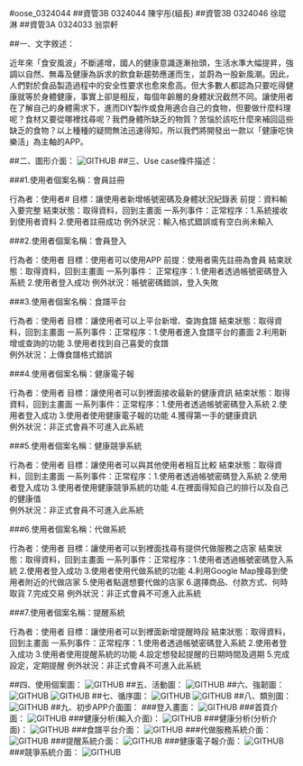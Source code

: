 #oose_0324044
##資管3B 0324044 陳宇彤(組長)
##資管3B 0324046 徐琨淋
##資管3A 0324033 翁崇軒

##一、文字敘述：

近年來「食安風波」不斷遽增，國人的健康意識逐漸抬頭，生活水準大幅提昇，強調以自然、無毒及健康為訴求的飲食新趨勢應運而生，並蔚為一股新風潮。因此，人們對於食品製造過程中的安全性要求也愈來愈高。但大多數人都認為只要吃得健康就等於身體健康，事實上卻是相反，每個年齡層的身體狀況截然不同。讓使用者在了解自己的身體需求下，進而DIY製作或食用適合自己的食物，但要做什麼料理呢？食材又要從哪裡找尋呢？我們身體所缺乏的物質？苦惱於該吃什麼來補回這些缺乏的食物？以上種種的疑問無法迅速得知，所以我們將開發出一款以「健康吃快樂活」為主軸的APP。

##二、圖形介面：
![GITHUB](https://github.com/0324044/oose_0324044/blob/master/%E5%9C%96%E5%BD%A2%E4%BB%8B%E9%9D%A23.jpg "git圖示")
##三、Use case條件描述：

###1.使用者個案名稱：會員註冊

行為者：使用者# 
目標：讓使用者新增帳號密碼及身體狀況紀錄表 
前提：資料輸入要完整 
結束狀態：取得資料，回到主畫面 
一系列事件：正常程序：1.系統接收到使用者資料 2.使用者註冊成功 
例外狀況：輸入格式錯誤或有空白尚未輸入


###2.使用者個案名稱：會員登入

行為者：使用者 
目標：使用者可以使用APP
前提：使用者需先註冊為會員 
結束狀態：取得資料，回到主畫面
一系列事件： 正常程序：1.使用者透過帳號密碼登入系統 2.使用者登入成功 
例外狀況：帳號密碼錯誤，登入失敗


###3.使用者個案名稱：食譜平台

行為者：使用者 
目標：讓使用者可以上平台新增、查詢食譜 
結束狀態：取得資料，回到主畫面 
一系列事件：正常程序：1.使用者進入食譜平台的畫面 2.利用新增或查詢的功能 3.使用者找到自己喜愛的食譜  
例外狀況：上傳食譜格式錯誤


###4.使用者個案名稱：健康電子報

行為者：使用者 
目標：讓使用者可以到裡面接收最新的健康資訊 
結束狀態：取得資料，回到主畫面 
一系列事件：正常程序：1.使用者透過帳號密碼登入系統 2.使用者登入成功 3.使用者使用健康電子報的功能 4.獲得第一手的健康資訊  
例外狀況：非正式會員不可進入此系統


###5.使用者個案名稱：健康競爭系統

行為者：使用者 
目標：讓使用者可以與其他使用者相互比較 
結束狀態：取得資料，回到主畫面 
一系列事件：正常程序：1.使用者透過帳號密碼登入系統 2.使用者登入成功 3.使用者使用健康競爭系統的功能 4.在裡面得知自己的排行以及自己的健康值  
例外狀況：非正式會員不可進入此系統


###6.使用者個案名稱：代做系統

行為者：使用者 
目標：讓使用者可以到裡面找尋有提供代做服務之店家 
結束狀態：取得資料，回到主畫面 
一系列事件：正常程序：1.使用者透過帳號密碼登入系統 2.使用者登入成功 3.使用者使用代做系統的功能 4.利用Google Map搜尋到使用者附近的代做店家 5.使用者點選想要代做的店家 6.選擇商品、付款方式、何時取貨 7.完成交易 
例外狀況：非正式會員不可進入此系統


###7.使用者個案名稱：提醒系統

行為者：使用者 
目標：讓使用者可以到裡面新增提醒時段
結束狀態：取得資料，回到主畫面 
一系列事件：正常程序：1.使用者透過帳號密碼登入系統 2.使用者登入成功 3.使用者使用提醒系統的功能 4.設定想發起提醒的日期時間及週期 5.完成設定，定期提醒  例外狀況：非正式會員不可進入此系統

##四、使用個案圖：
![GITHUB](https://github.com/0324044/oose_0324044/blob/master/%E4%BD%BF%E7%94%A8%E5%80%8B%E6%A1%88%E5%9C%96.PNG "git圖示")
##五、活動圖：
![GITHUB](https://github.com/0324044/oose_0324044/blob/master/%E6%B4%BB%E5%8B%95%E5%9C%96.jpg "git圖示")
##六、強韌圖：
![GITHUB](https://github.com/0324044/oose_0324044/blob/master/%E5%BC%B7%E9%9F%8C%E5%9C%96.PNG "git圖示")
![GITHUB](https://github.com/0324044/oose_0324044/blob/master/%E5%BC%B7%E9%9F%8C%E5%9C%96%E5%88%86%E6%9E%90.PNG
 "git圖示")
##七、循序圖：
![GITHUB](https://github.com/0324044/oose_0324044/blob/master/%E5%BE%AA%E5%BA%8F%E5%9C%961.jpg "git圖示")
![GITHUB](https://github.com/0324044/oose_0324044/blob/master/%E5%BE%AA%E5%BA%8F%E5%9C%962.jpg "git圖示")
##八、類別圖：
![GITHUB](https://github.com/0324044/oose_0324044/blob/master/%E9%A1%9E%E5%88%A5%E5%9C%96.jpg "git圖示")
##九、初步APP介面圖：
###登入畫面：
![GITHUB](https://github.com/0324044/oose_0324044/blob/master/%E7%99%BB%E5%85%A5%E7%95%AB%E9%9D%A2.png "git圖示")
###首頁介面：
![GITHUB](https://github.com/0324044/oose_0324044/blob/master/%E9%A6%96%E9%A0%81%E4%BB%8B%E9%9D%A2.png "git圖示")
###健康分析(輸入介面)：
![GITHUB](https://github.com/0324044/oose_0324044/blob/master/%E5%81%A5%E5%BA%B7%E5%88%86%E6%9E%901.png "git圖示")
###健康分析(分析介面)：
![GITHUB](https://github.com/0324044/oose_0324044/blob/master/%E5%81%A5%E5%BA%B7%E5%88%86%E6%9E%902.png "git圖示")
###食譜平台介面：
![GITHUB](https://github.com/0324044/oose_0324044/blob/master/%E9%A3%9F%E8%AD%9C%E5%B9%B3%E5%8F%B0%E4%BB%8B%E9%9D%A2.png "git圖示")
###代做服務系統介面：
![GITHUB](https://github.com/0324044/oose_0324044/blob/master/%E4%BB%A3%E5%81%9A%E4%BB%8B%E9%9D%A2.png "git圖示")
###提醒系統介面：
![GITHUB](https://github.com/0324044/oose_0324044/blob/master/%E6%8F%90%E9%86%92%E4%BB%8B%E9%9D%A2.png "git圖示")
###健康電子報介面：
![GITHUB](https://github.com/0324044/oose_0324044/blob/master/%E9%9B%BB%E5%AD%90%E5%A0%B1%E4%BB%8B%E9%9D%A2.png "git圖示")
###競爭系統介面：
![GITHUB](https://github.com/0324044/oose_0324044/blob/master/%E7%AB%B6%E7%88%AD%E4%BB%8B%E9%9D%A2.png "git圖示")
